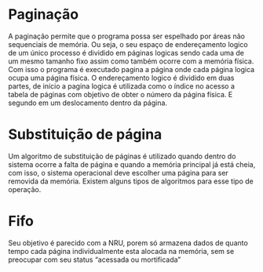 # Paginação 
A paginação permite que o programa possa ser espelhado por áreas não sequenciais de memória. Ou seja, o seu espaço de endereçamento logico de um único processo é dividido em páginas logicas sendo cada uma de um mesmo tamanho fixo assim como também ocorre com a memória física. Com isso o programa é executado pagina a página onde cada página logica ocupa uma página física. 
O endereçamento logico é dividido em duas partes, de início a pagina logica é utilizada como o índice no acesso a tabela de páginas com objetivo de obter o número da página física. E segundo em um deslocamento dentro da página. 

# Substituição de página 
Um algoritmo de substituição de páginas é utilizado quando dentro do sistema ocorre a falta de página e quando a memória principal já está cheia, com isso, o sistema operacional deve escolher uma página para ser removida da memória. Existem alguns tipos de algoritmos para esse tipo de operação.
	
# Fifo
Seu objetivo é parecido com a NRU, porem só armazena dados de quanto tempo cada página individualmente esta alocada na memória, sem se preocupar com seu status “acessada ou mortificada”
